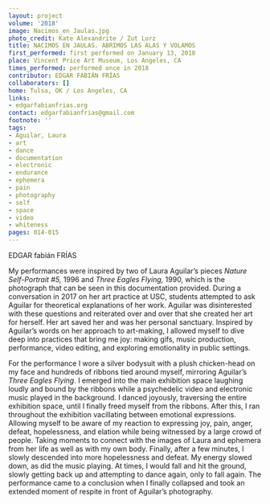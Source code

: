 ```yaml
---
layout: project
volume: '2018'
image: Nacimos_en_Jaulas.jpg
photo_credit: Kate Alexandrite / Zut Lorz
title: NACIMOS EN JAULAS. ABRIMOS LAS ALAS Y VOLAMOS
first_performed: first performed on January 13, 2018
place: Vincent Price Art Museum, Los Angeles, CA
times_performed: performed once in 2018
contributor: EDGAR FABIÁN FRÍAS
collaborators: []
home: Tulsa, OK / Los Angeles, CA
links:
- edgarfabianfrias.org
contact: edgarfabianfrias@gmail.com
footnote: ''
tags:
- Aguilar, Laura
- art
- dance
- documentation
- electronic
- endurance
- ephemera
- pain
- photography
- self
- space
- video
- whiteness
pages: 014-015
---
```


EDGAR fabián FRÍAS

My performances were inspired by two of Laura Aguilar’s pieces _Nature Self-Portrait #5,_ 1996 and _Three Eagles Flying,_ 1990, which is the photograph that can be seen in this documentation provided. During a conversation in 2017 on her art practice at USC, students attempted to ask Aguilar for theoretical explanations of her work. Aguilar was disinterested with these questions and reiterated over and over that she created her art for herself. Her art saved her and was her personal sanctuary. Inspired by Aguilar’s words on her approach to art-making, I allowed myself to dive deep into practices that bring me joy: making gifs, music production, performance, video editing, and exploring emotionality in public settings.

For the performance I wore a silver bodysuit with a plush chicken-head on my face and hundreds of ribbons tied around myself, mirroring Aguilar’s _Three Eagles Flying_. I emerged into the main exhibition space laughing loudly and bound by the ribbons while a psychedelic video and electronic music played in the background. I danced joyously, traversing the entire exhibition space, until I finally freed myself from the ribbons. After this, I ran throughout the exhibition vacillating between emotional expressions. Allowing myself to be aware of my reaction to expressing joy, pain, anger, defeat, hopelessness, and elation while being witnessed by a large crowd of people. Taking moments to connect with the images of Laura and ephemera from her life as well as with my own body. Finally, after a few minutes, I slowly descended into more hopelessness and defeat. My energy slowed down, as did the music playing. At times, I would fall and hit the ground, slowly getting back up and attempting to dance again, only to fall again. The performance came to a conclusion when I finally collapsed and took an extended moment of respite in front of Aguilar’s photography.
